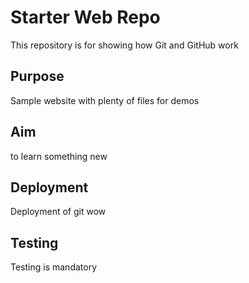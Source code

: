 # Starter Web Repo

This repository is for showing how Git and GitHub work

## Purpose

Sample website with plenty of files for demos

## Aim

to learn something new

## Deployment

Deployment of git wow

## Testing

Testing is mandatory